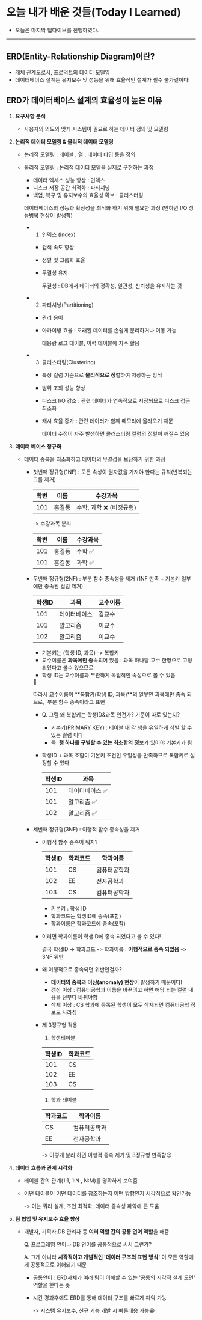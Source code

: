 # 오늘 내가 배운 것들(Today I Learned)

- 오늘은 마지막 딥다이브를 진행하였다.

---

<aside>

## ERD(Entity-Relationship Diagram)이란?

- 개체 관계도로서, 프로덕트의 데이터 모델임
- 데이터베이스 설계는 유지보수 및 성능을 위해 효율적인 설계가 필수 불가결이다!

## ERD가 데이터베이스 설계의 효율성이 높은 이유

1. **요구사항 분석**
    - 사용자의 의도와 맞게 시스템이 필요로 하는 데이터 정의 및 모델링
2. **논리적 데이터 모델링 & 물리적 데이터 모델링**
    - 논리적 모델링 : 테이블 , 열 , 데이터 타입 등을 정의
    - 물리적 모델링 : 논리적 데이터 모델을 실제로 구현하는 과정
        - 데이터 엑세스 성능 향상 : 인덱스
        - 디스크 저장 공간 최적화 : 파티셔닝
        - 백업, 복구 및 유지보수의 효율성 확보 : 클러스터링
        
        데이터베이스의 성능과 확장성을 최적화 하기 위해 필요한 과정 (안하면 I/O 성능병목 현상이 발생함)
        
        - 1. 인덱스 (Index)
            - 검색 속도 향상
            - 정렬 및 그룹화 효율
            - 무결성 유지
                
                무결성 : DB에서 데이터의 정확성, 일관성, 신뢰성을 유지하는 것
                
        - 2. 파티셔닝(Partitioning)
            - 관리 용이
            - 아카이빙 효율 : 오래된 데이터를 손쉽게 분리하거나 이동 가능
                
                대용랑 로그 테이블, 이력 테이블에 자주 활용
                
        - 3. 클러스터링(Clustering)
            - 특정 컬럼 기준으로 **물리적으로 정**렬하여 저장하는 방식
            - 범위 조회 성능 향상
            - 디스크 I/O 감소 : 관련 데이터가 연속적으로 저장되므로 디스크 접근 최소화
            - 캐시 효율 증가 : 관련 데이터가 함께 메모리에 올라오기 때문
                
                데이터 수정이 자주 발생하면 클러스터링 컬럼의 정렬이 깨질수 있음
                
3. **데이터 베이스 정규화**
    - 데이터 중복을 최소화하고 데이터의 무결성을 보장하기 위한 과정
        - 첫번째 정규형(1NF) : 모든 속성이 원자값을 가져야 한다는 규칙(반복되는 그룹 제거)
            
            
            | **학번** | **이름** | **수강과목** |
            | --- | --- | --- |
            | 101 | 홍길동 | 수학, 과학 ❌ (비정규형) |
            
            -> 수강과목 분리
            
            | **학번** | **이름** | **수강과목** |
            | --- | --- | --- |
            | 101 | 홍길동 | 수학 ✅ |
            | 101 | 홍길동 | 과학 ✅ |
        - 두번째 정규형(2NF) : 부분 함수 종속성을 제거 (1NF 만족 + 기본키 일부에만 종속된 컬럼 제거)
            
            
            | **학생ID** | **과목** | **교수이름** |
            | --- | --- | --- |
            | 101 | 데이터베이스 | 김교수 |
            | 101 | 알고리즘 | 이교수 |
            | 102 | 알고리즘 | 이교수 |
            - 기본키는 (학생 ID, 과목) -> 복합키
            - 교수이름은 **과목에만 종**속되어 있음 : 과목 하나당 교수 한명으로 고정 되었다고 볼수 있으므로
            - 학생 ID는 교수이름과 무관하게 독립적인 속성으로 볼 수 있음
            
            <aside>
            📌
            
            따라서 교수이름이 **복합키(학생 ID, 과목)**의 일부인 과목에만 종속 되므로,  부분 함수 종속이라고 표현
            
            </aside>
            
            - Q. 그럼 왜 복합키는 학생ID&과목 인건가? 기준이 따로 있는지?
                - 기본키(PRIMARY KEY) : 테이블 내 각 행을 유일하게 식별 할 수 있는 컬럼 이다
                - 즉  **행 하나를 구별할 수 있는 최소한의** **정**보가 있어야 기본키가 됨
            - 학생ID + 과목 조합이 기본키 조건인 유일성을 만족하므로 복합키로 설정할 수 있다
                
                
                | **학생ID** | **과목** |
                | --- | --- |
                | 101 | 데이터베이스 ✅ |
                | 101 | 알고리즘 ✅ |
                | 102 | 알고리즘 ✅ |
        - 세번째 정규형(3NF) : 이행적 함수 종속성을 제거
            - 이행적 함수 종속이 뭐지?
                
                
                | **학생ID** | **학과코드** | **학과이름** |
                | --- | --- | --- |
                | 101 | CS | 컴퓨터공학과 |
                | 102 | EE | 전자공학과 |
                | 103 | CS | 컴퓨터공학과 |
                - 기본키 : 학생 ID
                - 학과코드는 학생ID에 종속(포함)
                - 학과이름은 학과코드에 종속(포함)
            - 이러면 학과이름이 학생ID에 종속 되었다고 볼 수 있다!
                
                결국 학생ID → 학과코드 -> 학과이름 : **이행적으로 종속 되었음** -> 3NF 위반
                
            - 왜 이행적으로 종속되면 위반인걸까?
                - **데이터의 중복과 이상(anomaly) 현상**이 발생하기 때문이다!
                - 갱신 이상 : 컴퓨터공학과 이름을 바꾸려고 하면 해당 되는 컬럼 내용을 전부다 바꿔야함
                - 삭제 이상 : CS 학과에 등록된 학생이 모두 삭제되면 컴퓨터공학 정보도 사라짐
            - 제 3정규형 적용
                1. 학생테이블
                
                | **학생ID** | **학과코드** |
                | --- | --- |
                | 101 | CS |
                | 102 | EE |
                | 103 | CS |
                1. 학과 테이블
                
                | **학과코드** | **학과이름** |
                | --- | --- |
                | CS | 컴퓨터공학과 |
                | EE | 전자공학과 |
                
                -> 이렇게 분리 하면 이행적 종속 제거 및 3정규형 만족함😉
                
4. **데이터 흐름과 관계 시각화**
    - 테이블 간의 관계(1:1, 1:N , N:M)를 명확하게 보여줌
    - 어떤 테이블이 어떤 데이터를 참조하는지 어떤 방향인지 시각적으로 확인가능
        
        -> 이는 쿼리 설계, 조인 최적화, 데이터 종속성 파악에 큰 도움
        
5. **팀 협업 및 유지보수 효율 향상**
    - 개발자, 기획자,DB 관리자 등 **여러 역할 간의 공통 언어 역할**을 해줌
        
        Q. 프로그래밍 언어나 DB 언어를 공통적으로 써서 그런가?
        
        A. 그게 아니라 **시각적이고 개념적인 '데이터 구조의 표현** **방식'** 이 모든 역할에게 공통적으로 이해되기 때문
        
        - 공통언어 : ERD자체가 여러 팀이 이해할 수 있는 '공통의 시각적 설계 도면' 역할을 한다는 뜻
        - 시간 경과후에도 ERD를 통해 데이터 구조를 빠르게 파악 가능
            
            -> 시스템 유지보수, 신규 기능 개발 시 빠른대응 가능😀
            
</aside>